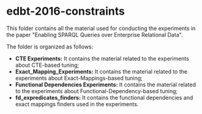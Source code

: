 edbt-2016-constraints
==============

This folder contains all the material used for conducting the experiments in the paper "Enabling SPARQL Queries over Enterprise Relational Data".

The folder is organized as follows:

- **CTE Experiments:** It contains the material related to the experiments about CTE-based tuning;
- **Exact_Mapping_Experiments:** It contains the material related to the experiments about Exact-Mappings-based tuning;
- **Functional Dependencies Experiments:** It contains the material related to the experiments about Functional-Dependency-based tuning;
- **fd_expredicates_finders:** It contains the functional dependencies and exact mappings finders used in the experiments.

